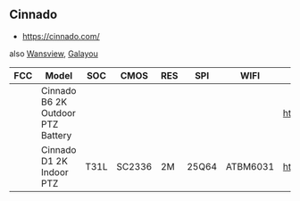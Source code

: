Cinnado
----------------------------
- https://cinnado.com/

also [Wansview](wansview.md), [Galayou](galayou.md)

| FCC | Model                             | SOC  | CMOS   | RES | SPI    | WIFI     | Link                   |
|-----|-----------------------------------|------|--------|-----|--------|----------|------------------------|
|     | Cinnado B6 2K Outdoor PTZ Battery |      |        |     |        |          | https://cinnado.com/b6 |
|     | Cinnado D1 2K Indoor PTZ          | T31L | SC2336 | 2M  | 25Q64  | ATBM6031 | https://cinnado.com/D1 |
